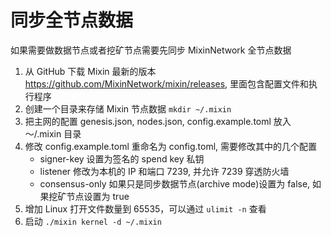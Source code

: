# 同步全节点数据

如果需要做数据节点或者挖矿节点需要先同步 MixinNetwork 全节点数据

1. 从 GitHub 下载 Mixin 最新的版本 https://github.com/MixinNetwork/mixin/releases, 里面包含配置文件和执行程序
2. 创建一个目录来存储 Mixin 节点数据 `mkdir ~/.mixin`
3. 把主网的配置 genesis.json, nodes.json, config.example.toml 放入 ～/.mixin 目录
4. 修改 config.example.toml 重命名为 config.toml, 需要修改其中的几个配置
   - signer-key 设置为签名的 spend key 私钥
   - listener 修改为本机的 IP 和端口 7239, 并允许 7239 穿透防火墙
   - consensus-only 如果只是同步数据节点(archive mode)设置为 false, 如果挖矿节点设置为 true
5. 增加 Linux 打开文件数量到 65535，可以通过 `ulimit -n` 查看
6. 启动 `./mixin kernel -d ~/.mixin`


